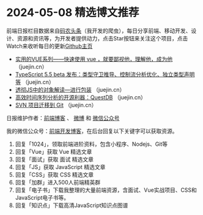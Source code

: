 # 2024-05-08 精选博文推荐

前端日报栏目数据来自[码农头条](http://toutiao.qdkfweb.cn/)（我开发的爬虫），每日分享前端、移动开发、设计、资源和资讯等，为开发者提供动力，点击Star按钮来关注这个项目，点击Watch来收听每日的更新[Github主页](https://github.com/kujian/frontendDaily)
* [实用的VUE系列——快速使用 vue ，就要鄙视他，理解他，成为他](https://juejin.cn/post/7365119428840030271) （juejin.cn）
* [TypeScript 5.5 beta 发布：类型守卫推导、控制流分析优化、独立类型声明等](https://juejin.cn/post/7363570869066760243) （juejin.cn）
* [透彻JS中的对象解读—进行包装](https://juejin.cn/post/7366072920617189428) （juejin.cn）
* [高效时间序列分析的开源利器：QuestDB](https://juejin.cn/post/7364425403157315593) （juejin.cn）
* [SVN 项目迁移到 Git](https://juejin.cn/post/7363997316414341159) （juejin.cn）

日报维护作者：[前端博客](https://qdkfweb.cn/) 、 [微博](http://weibo.com/kujian) 和 [微信公众号](https://open.weixin.qq.com/qr/code?username=caibaojian_com)

我的微信公众号：[前端开发博客](https://open.weixin.qq.com/qr/code?username=caibaojian_com)，在后台回复以下关键字可以获取资源。

1. 回复「1024」，领取前端进阶资料，包含小程序、Nodejs、Git等
2. 回复「Vue」获取 Vue 精选文章
3. 回复「面试」获取 面试 精选文章
4. 回复「JS」获取 JavaScript 精选文章
5. 回复「CSS」获取 CSS 精选文章
6. 回复「加群」进入500人前端精英群
7. 回复「电子书」下载我整理的大量前端资源，含面试、Vue实战项目、CSS和JavaScript电子书等。
8. 回复「知识点」下载高清JavaScript知识点图谱